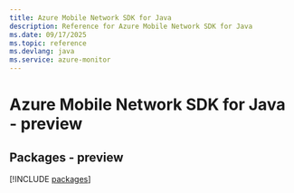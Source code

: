 ```yaml
---
title: Azure Mobile Network SDK for Java
description: Reference for Azure Mobile Network SDK for Java
ms.date: 09/17/2025
ms.topic: reference
ms.devlang: java
ms.service: azure-monitor
---
```

# Azure Mobile Network SDK for Java - preview
## Packages - preview
[!INCLUDE [packages](mobile-network-index.md)]